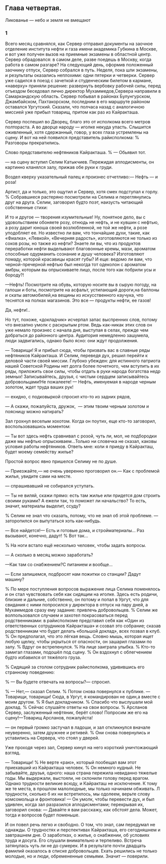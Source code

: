 ## Глава четвертая.
Ликованье — небо и земля не вмещают

### 1

Всего месяц сравнялся, как Сервер отправил документы на заочное отделение института нефти и газа имени академика Губкина в Москве, и вот уже получен вызов на приемные экзамены в областной центр.
Сервер обрадовался: в самом деле, разве поедешь в Москву, когда работа в самом разгаре? На следующий день, оформив положенный заочнику отпуск, Сервер собрался в путь.
Неделя, пока шли экзамены, и результаты оказались неплохими: одни пятерки и четверки.
Сервер уже садился в поезд с зачеткой и студенческим билетом в кармане, «наверху» приняли решение: развернуть вербовку рабочей силы, перед отъездом беседовал лично директор Мухаммедов,Сервера направили в Самаркандскую область.
Сервер побывал в районах Булунгурском, Джамбайском, Пахтакорском, последним в его маршруте районом оставался Ургутский.
Сказали, что полчаса назад с аналогичною миссией уже прибыл товарищ, притом как раз из Кайракташа.

Сервер поспешил во Дворец, благо это от исполкома всего метров полтораста.
А во дворце народу — иголке некуда упасть.
Слышится оживленный, хотя сдержанный, говор, у всех глаза устремлены на сцену.
И вот на ней появился представитель райисполкома:
% Разговоры прекратились.

Слово представителю нефтяников Кайракташа.
% — Обьявил тот.

— на сцену вступил Селим Катыкчиев.
Пережидая аплодисменты, он картинно кланялся залу, прижав обе руки к груди.

Воздел кверху указательный палец и произнес отчетливо:— Нефть — и роза!

Артист, да и только, это ощутил и Сервер, хотя смех подступал к горлу.
% Собравшиеся растеряно посмотрели на Селима и переглянулись друг на друга.
Селим, заговорил будто поэт, наизусть читающий собственные стихи:

И то и другое — творения изумительные!
Ну, понятное дело, вы с удовольствием обоняете розу, отнюдь не нефть, и не кувшин с нефтью, а розу дарит юноша своей возлюбленной, не той же нефти, а розе уподобляет ее.
Но известно ли вам, что тончайшие духи, такие, как «Фиалка», «Левкой», «Вечерняя радость», изготовляются не только из соков розы, но также из нефти?
Знаете ли вы, что из продуктов переработки нефти выделывают благовонные кремы, мази, ароматом способные одурманить сознание и душу человека? Изготовляют помаду, которой красавицы красят губы?
И еще: ведомо ли вам, что черной-пречерной нефтью был некогда тот одеколон с ароматом амбры, которым вы опрыскиваете лицо, после того как побрили усы и бороду?!

—Нефть!
Посмотрите на обувь, которую носите вы в сырую погоду, на галоши и боты, посмотрите на асфальт, устилающий дороги,на баллоны и скаты автомобилей,на вещины из искусственного каучука, что теснятся на полках магазинов.
Это все — продукты нефти, ее газов!

Да, нефти!..

Но тут, похоже, «докладчик» исчерпал запас выспренних слов, потому что внезапно умолк с раскрытым ртом.
Ведь как-никак этих слов он уже немало произнес с начала дня, выступая в селах, прежде чем добраться до районного центра.
Аудитория немедленно зашумела, люди задвигались, однако было ясно: они ждут продолжения.

— Товарищи!
Я и прибыл сюда, чтобы призвать вас в славные ряды нефтяников Кайракташа.
И Селим, переведя дух, решил перейти к деловой части своей миссии.
Глубоко убежден: для истинного патриота нашей Советской Родины нет долга более почетного, чем вступить в их ряды, приложить свои силы, чтобы отдать в руки народа богатства недр земных!
Записывайтесь, друзья, с чистым сердцем записывайтесь добровольцами!Не пожалеете!
— Нефть, именуемая в народе черным золотом, ждет труда ваших рук!

— ехидно, с подковыркой спросил кто-то из задних рядов,

— А скажи, пожалуйста, дружок,  — этим твоим черным золотом и поясницу можно натирать?

Зал грохнул веселым хохотом.
Когда он поутих, еще кто-то заговорил, воспользовавшись моментом:

— Ты вот здесь нефть сравнивал с розой, чуть ли, мол, не подбородки даже мы нефтью опрыскиваем...Только ни словечка не сказал, каковы условия работы нефтяников.
Ответь мне: коли я приеду в Кайракташ, будет моему семейству жилье?

Простой вопрос явно пришелся Селиму не по душе.

— Приезжайте,— не очень уверенно проговорил он.— Как с проблемой жилья, увидите сами на месте.

— спрашивавший не собирался уступать.

— Ты не виляй, скажи прямо: есть там жилье или придется дом строить своими руками?
А ежели так, то поможет ли начальство?
То есть, значит, материалы выделит, ссуду?

% Селим не знал что сказать, потому, что не знал об этой проблеме.
—заторопился он выпутаться хоть как-нибудь.

— Все найдется!— Есть и готовые дома, и стройматериалы...
Раз вызывают, конечно, дадут!
% Вот так...

% На ноги встало ещё несколько человек, чтобы задать вопросы.

— А сколько в месяц можно заработать?

—Как там со снабжением?С питанием и вообще...

— Если запишемся, подбросят нам пожитки со станции?
Дадут машину?

% По мере поступления вопросов выражение лица Селима поменялось и он стал чувствовать себя как сидящим на иголке.
Здесь есть родичи, близкие и дальние, собственно, он потому и попал в Ургут, что для свидания с ними попросился у директора в отпуск на пару дней, а Мухаммедов сразу ему задание: привлечь добровольцев.
% Селим же волпользовался случаем и захотел покрасоваться перед родственниками: в райисполкоме представил себя как «Один из ответственных сотрудников Кайракташа» и созвал это собрание; сказав родственникам что будет делать «большой доклад», всех позвал в клуб.
% Он предполагал, что это лёгкая вещь.
Словно мышь, которая ищет любую щелку, чтобы укрыться от опасности, он зашарил глазами по залу.
% Вдруг он встрепенулся.
% На лице заиграла улыбка.
% Кто-то замигал глазами, подошёл под сцену.
% Он вздохнул с облегчением будто избавился от тяжёлого груза.

% Сидящий за столом сотрудник райисполкома, удивившись его странному поведению:

% — Вы будете отвечать на вопросы?— спросил.

% — Нет,— сказал Селим.
% Потом снова повернулся к публике.
— Товарищи, товарищи!
Сюда, в Ургут, я командирован не один,а вместе с моим другом.
% Я был докладчиком.
% Спасибо что выслушали мой доклад.
% Сейчас слушайте ответы на свои вопросы.
% Арсланов Сервер, заслуженный нефтяник, берёт слово!
Попросим же его на сцену!—Товарищ Арсланов, пожалуйста!

— он первый громко застучал в ладоши, и зал откликнулся вначале неуверенно, затем дружнее и ретивей.
% Они снова повернулись и уставились на Сервера, что стоял у дверей.

Уже проходя через зал, Сервер кинул на него короткий уничтожающий взгляд.

— Товарищи!
% Не верте «раю», который пообещал вам этот приехавший из Кайракташа человек.
% Он немного нудный.
Не забывайте, друзья, одного: наша страна пережила невиданно тяжелые годы.
Мы выдержали, выстояли, не склонили голову перед врагом.
Однако трудности великие всюду, и Кайракташ не исключение.
К тому же те места, в прошлом малолюдные, мы только начинаем обживать.
Л трудности, сколько б их ни встретилось, мы одолеем, верьте слову комсомольца и фронтовика!
— Он умолк, чтобы перевести дух, и был удивлен, когда зал разразился аплодисментами; перекрывая их, заговорил снова: — Давайте я вам расскажу, как обстоят дела.
Может, тогда и вопросов будет поменьше.

И он повел речь легко и свободно.
О том, что знал, сам передумал не однажды.
О трудностях и перспективах Кайракташа, его сегодняшнем и завтрашнем дне.
О заработках, о жилье, о снабжении, об условиях труда и досуга.
Его слушали внимательно и терпеливо.
Встреча затянулась чуть ли не до сумерек.
И в результате почти двадцать фамилий оказалось в списке добровольцев.
Ехать решились не только молодые, но и люди, обремененные семьями.
Значит — поверили.
